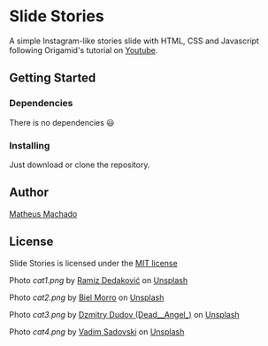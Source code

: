 # Slide Stories

A simple Instagram-like stories slide with HTML, CSS and Javascript following Origamid's tutorial on [Youtube](https://www.youtube.com/watch?v=VaSr6uixmb0).

## Getting Started

### Dependencies

There is no dependencies :smiley:

### Installing

Just download or clone the repository.

## Author

[Matheus Machado](https://github.com/machadomatt)

## License

Slide Stories is licensed under the [MIT license](https://opensource.org/licenses/MIT)

Photo *cat1.png* by [Ramiz Dedaković](https://unsplash.com/@ramche?utm_source=unsplash&amp;utm_medium=referral&amp;utm_content=creditCopyText) on [Unsplash](https://unsplash.com/?utm_source=unsplash&amp;utm_medium=referral&amp;utm_content=creditCopyText)

Photo *cat2.png* by [Biel Morro](https://unsplash.com/@bielmorro?utm_source=unsplash&amp;utm_medium=referral&amp;utm_content=creditCopyText) on [Unsplash](https://unsplash.com/?utm_source=unsplash&amp;utm_medium=referral&amp;utm_content=creditCopyText)

Photo *cat3.png* by [Dzmitry Dudov (Dead__Angel_)](https://unsplash.com/@dead__angel_?utm_source=unsplash&amp;utm_medium=referral&amp;utm_content=creditCopyText) on [Unsplash](https://unsplash.com/?utm_source=unsplash&amp;utm_medium=referral&amp;utm_content=creditCopyText)

Photo *cat4.png* by [Vadim Sadovski](https://unsplash.com/@vadimsadovski?utm_source=unsplash&amp;utm_medium=referral&amp;utm_content=creditCopyText) on [Unsplash](https://unsplash.com/?utm_source=unsplash&amp;utm_medium=referral&amp;utm_content=creditCopyText)

